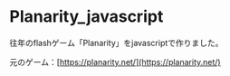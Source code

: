 # Planarity_javascript
往年のflashゲーム「Planarity」をjavascriptで作りました。

元のゲーム：[https://planarity.net/](https://planarity.net/)

